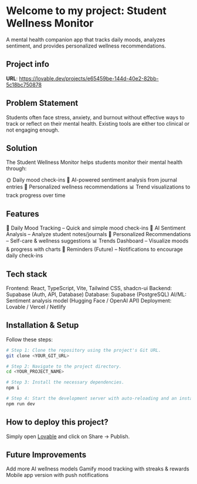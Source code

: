 # Welcome to my project: Student Wellness Monitor

A mental health companion app that tracks daily moods, analyzes sentiment, and provides personalized wellness recommendations.

## Project info

**URL**: https://lovable.dev/projects/e65459be-144d-40e2-82bb-5c18bc750878

## Problem Statement

Students often face stress, anxiety, and burnout without effective ways to track or reflect on their mental health. Existing tools are either too clinical or not engaging enough.

## Solution
The Student Wellness Monitor helps students monitor their mental health through:

🌞 Daily mood check-ins
🤖 AI-powered sentiment analysis from journal entries
🎯 Personalized wellness recommendations
📊 Trend visualizations to track progress over time

## Features

📝 Daily Mood Tracking – Quick and simple mood check-ins
🤖 AI Sentiment Analysis – Analyze student notes/journals
🎯 Personalized Recommendations – Self-care & wellness suggestions
📊 Trends Dashboard – Visualize moods & progress with charts
🔔 Reminders (Future) – Notifications to encourage daily check-ins

## Tech stack

Frontend: React, TypeScript, Vite, Tailwind CSS, shadcn-ui
Backend: Supabase (Auth, API, Database)
Database: Supabase (PostgreSQL)
AI/ML: Sentiment analysis model (Hugging Face / OpenAI API)
Deployment: Lovable / Vercel / Netlify

## Installation & Setup
Follow these steps:

```sh
# Step 1: Clone the repository using the project's Git URL.
git clone <YOUR_GIT_URL>

# Step 2: Navigate to the project directory.
cd <YOUR_PROJECT_NAME>

# Step 3: Install the necessary dependencies.
npm i

# Step 4: Start the development server with auto-reloading and an instant preview.
npm run dev
```

## How to deploy this project?

Simply open [Lovable](https://lovable.dev/projects/e65459be-144d-40e2-82bb-5c18bc750878) and click on Share -> Publish.

## Future Improvements

Add more AI wellness models
Gamify mood tracking with streaks & rewards
Mobile app version with push notifications



